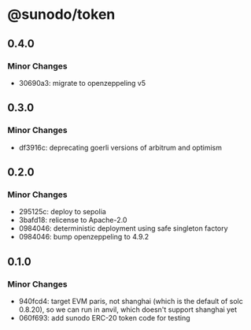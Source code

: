 # @sunodo/token

## 0.4.0

### Minor Changes

-   30690a3: migrate to openzeppeling v5

## 0.3.0

### Minor Changes

-   df3916c: deprecating goerli versions of arbitrum and optimism

## 0.2.0

### Minor Changes

-   295125c: deploy to sepolia
-   3bafd18: relicense to Apache-2.0
-   0984046: deterministic deployment using safe singleton factory
-   0984046: bump openzeppeling to 4.9.2

## 0.1.0

### Minor Changes

-   940fcd4: target EVM paris, not shanghai (which is the default of solc 0.8.20), so we can run in anvil, which doesn't support shanghai yet
-   060f693: add sunodo ERC-20 token code for testing
